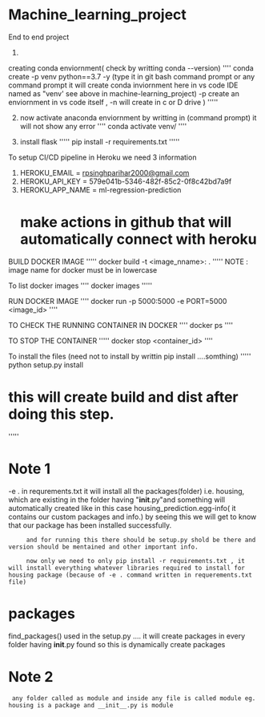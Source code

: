 # Machine_learning_project
End to end project


1.
creating conda enviornment( check by writting conda --version)
''''
conda create -p venv python==3.7 -y     (type it in git bash command prompt or any command prompt
                                        it will create conda inviornment here in vs code IDE named as "venv' see above in machine-learning_project) -p create an enviornment in vs code itself , -n will create in c or D drive )
'''''


2. now activate anaconda enviornment by writting in (command prompt) it will not show any error
''''
conda activate venv/
''''

3. install flask
'''''
pip install -r requirements.txt
'''''







To setup CI/CD pipeline in Heroku we need 3 information 
1. HEROKU_EMAIL = rpsinghparihar2000@gmail.com
2. HEROKU_API_KEY = 579e041b-5346-482f-85c2-0f8c42bd7a9f
3. HEROKU_APP_NAME = ml-regression-prediction                  
   # make actions in github that will automatically connect with heroku


BUILD DOCKER IMAGE 
'''''
docker build -t <image_nname>:<tagname> .
'''''
NOTE : image name for docker must be in lowercase



To list docker images 
''''
docker images
'''''



RUN DOCKER IMAGE 
''''
docker run -p 5000:5000 -e PORT=5000 <image_id>
''''


TO CHECK THE RUNNING CONTAINER IN DOCKER 
''''
docker ps
''''



TO STOP THE CONTAINER 
'''''
 docker stop <container_id>
''''
 


To install the files (need not to install by writtin pip install ....somthing)
'''''
python setup.py install
  

  # this will create build and dist after doing this step.
'''''


# Note 1
 -e .   in requrements.txt it will install all the packages(folder) i.e. housing, which are existing in the folder having "__init__.py"and something will automatically created like in this case housing_prediction.egg-info( it contains our custom packages and info.) by seeing this we will get to know that our package has been installed successfully.

         and for running this there should be setup.py shold be there and version should be mentained and other important info.

         now only we need to only pip install -r requirements.txt , it will install everything whatever libraries required to install for housing package (because of -e . command written in requerements.txt file)

 # packages 
   find_packages() used in the setup.py .... it will create packages in every folder having __init__.py found 
   so this is dynamically create packages  

   # Note 2
     any folder called as module and inside any file is called module eg. housing is a package and __init__.py is module